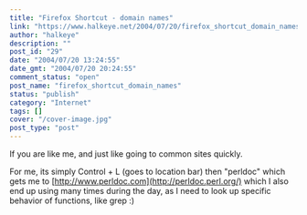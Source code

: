 ```yaml
---
title: "Firefox Shortcut - domain names"
link: "https://www.halkeye.net/2004/07/20/firefox_shortcut_domain_names/"
author: "halkeye"
description: ""
post_id: "29"
date: "2004/07/20 13:24:55"
date_gmt: "2004/07/20 20:24:55"
comment_status: "open"
post_name: "firefox_shortcut_domain_names"
status: "publish"
category: "Internet"
tags: []
cover: "/cover-image.jpg"
post_type: "post"
---
```


If you are like me, and just like going to common sites quickly.

For me, its simply Control + L (goes to location bar) then "perldoc" which gets me to [http://www.perldoc.com](http://perldoc.perl.org/) which I also end up using many times during the day, as I need to look up specific behavior of functions, like grep :)